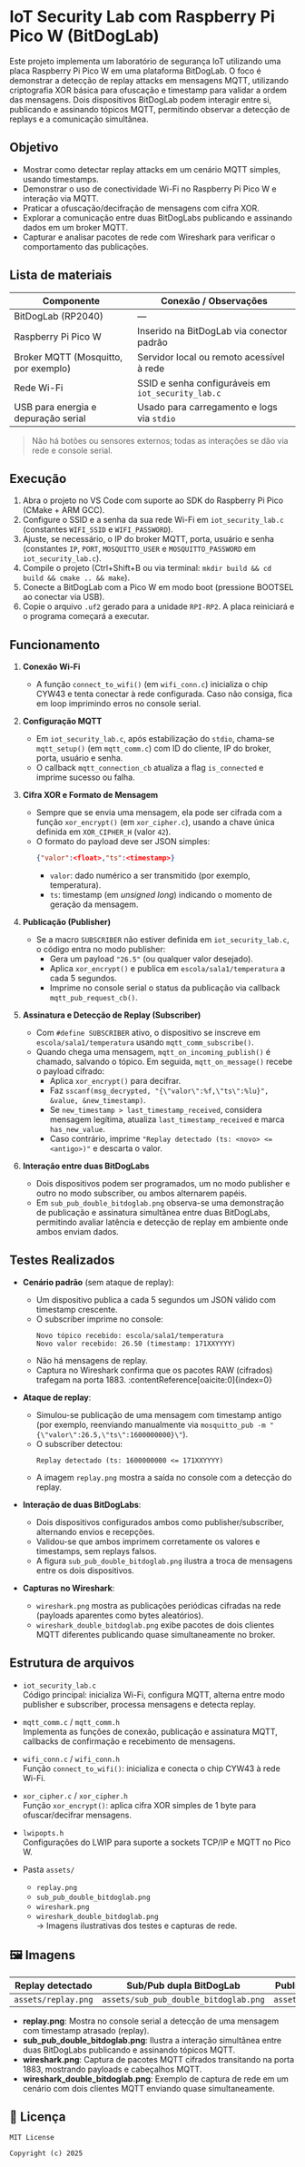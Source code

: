 # IoT Security Lab com Raspberry Pi Pico W (BitDogLab)

Este projeto implementa um laboratório de segurança IoT utilizando uma placa Raspberry Pi Pico W em uma plataforma BitDogLab. O foco é demonstrar a detecção de replay attacks em mensagens MQTT, utilizando criptografia XOR básica para ofuscação e timestamp para validar a ordem das mensagens. Dois dispositivos BitDogLab podem interagir entre si, publicando e assinando tópicos MQTT, permitindo observar a detecção de replays e a comunicação simultânea.

## Objetivo

- Mostrar como detectar replay attacks em um cenário MQTT simples, usando timestamps.
- Demonstrar o uso de conectividade Wi-Fi no Raspberry Pi Pico W e interação via MQTT.
- Praticar a ofuscação/decifração de mensagens com cifra XOR.
- Explorar a comunicação entre duas BitDogLabs publicando e assinando dados em um broker MQTT.
- Capturar e analisar pacotes de rede com Wireshark para verificar o comportamento das publicações.

## Lista de materiais

| Componente                           | Conexão / Observações                              |
| ------------------------------------ | -------------------------------------------------- |
| BitDogLab (RP2040)                   | —                                                  |
| Raspberry Pi Pico W                  | Inserido na BitDogLab via conector padrão          |
| Broker MQTT (Mosquitto, por exemplo) | Servidor local ou remoto acessível à rede          |
| Rede Wi-Fi                           | SSID e senha configuráveis em `iot_security_lab.c` |
| USB para energia e depuração serial  | Usado para carregamento e logs via `stdio`         |

> Não há botões ou sensores externos; todas as interações se dão via rede e console serial.

## Execução

1. Abra o projeto no VS Code com suporte ao SDK do Raspberry Pi Pico (CMake + ARM GCC).
2. Configure o SSID e a senha da sua rede Wi-Fi em `iot_security_lab.c` (constantes `WIFI_SSID` e `WIFI_PASSWORD`).
3. Ajuste, se necessário, o IP do broker MQTT, porta, usuário e senha (constantes `IP`, `PORT`, `MOSQUITTO_USER` e `MOSQUITTO_PASSWORD` em `iot_security_lab.c`).
4. Compile o projeto (Ctrl+Shift+B ou via terminal: `mkdir build && cd build && cmake .. && make`).
5. Conecte a BitDogLab com a Pico W em modo boot (pressione BOOTSEL ao conectar via USB).
6. Copie o arquivo `.uf2` gerado para a unidade `RPI-RP2`. A placa reiniciará e o programa começará a executar.

## Funcionamento

1. **Conexão Wi-Fi**

   - A função `connect_to_wifi()` (em `wifi_conn.c`) inicializa o chip CYW43 e tenta conectar à rede configurada. Caso não consiga, fica em loop imprimindo erros no console serial.

2. **Configuração MQTT**

   - Em `iot_security_lab.c`, após estabilização do `stdio`, chama-se `mqtt_setup()` (em `mqtt_comm.c`) com ID do cliente, IP do broker, porta, usuário e senha.
   - O callback `mqtt_connection_cb` atualiza a flag `is_connected` e imprime sucesso ou falha.

3. **Cifra XOR e Formato de Mensagem**

   - Sempre que se envia uma mensagem, ela pode ser cifrada com a função `xor_encrypt()` (em `xor_cipher.c`), usando a chave única definida em `XOR_CIPHER_H` (valor `42`).
   - O formato do payload deve ser JSON simples:
     ```json
     {"valor":<float>,"ts":<timestamp>}
     ```
     - `valor`: dado numérico a ser transmitido (por exemplo, temperatura).
     - `ts`: timestamp (em _unsigned long_) indicando o momento de geração da mensagem.

4. **Publicação (Publisher)**

   - Se a macro `SUBSCRIBER` não estiver definida em `iot_security_lab.c`, o código entra no modo publisher:
     - Gera um payload `"26.5"` (ou qualquer valor desejado).
     - Aplica `xor_encrypt()` e publica em `escola/sala1/temperatura` a cada 5 segundos.
     - Imprime no console serial o status da publicação via callback `mqtt_pub_request_cb()`.

5. **Assinatura e Detecção de Replay (Subscriber)**

   - Com `#define SUBSCRIBER` ativo, o dispositivo se inscreve em `escola/sala1/temperatura` usando `mqtt_comm_subscribe()`.
   - Quando chega uma mensagem, `mqtt_on_incoming_publish()` é chamado, salvando o tópico. Em seguida, `mqtt_on_message()` recebe o payload cifrado:
     - Aplica `xor_encrypt()` para decifrar.
     - Faz `sscanf(msg_decrypted, "{\"valor\":%f,\"ts\":%lu}", &value, &new_timestamp)`.
     - Se `new_timestamp > last_timestamp_received`, considera mensagem legítima, atualiza `last_timestamp_received` e marca `has_new_value`.
     - Caso contrário, imprime `"Replay detectado (ts: <novo> <= <antigo>)"` e descarta o valor.

6. **Interação entre duas BitDogLabs**
   - Dois dispositivos podem ser programados, um no modo publisher e outro no modo subscriber, ou ambos alternarem papéis.
   - Em `sub_pub_double_bitdoglab.png` observa-se uma demonstração de publicação e assinatura simultânea entre duas BitDogLabs, permitindo avaliar latência e detecção de replay em ambiente onde ambos enviam dados.

## Testes Realizados

- **Cenário padrão** (sem ataque de replay):

  - Um dispositivo publica a cada 5 segundos um JSON válido com timestamp crescente.
  - O subscriber imprime no console:
    ```
    Novo tópico recebido: escola/sala1/temperatura
    Novo valor recebido: 26.50 (timestamp: 171XXYYYY)
    ```
  - Não há mensagens de replay.
  - Captura no Wireshark confirma que os pacotes RAW (cifrados) trafegam na porta 1883. :contentReference[oaicite:0]{index=0}

- **Ataque de replay**:

  - Simulou-se publicação de uma mensagem com timestamp antigo (por exemplo, reenviando manualmente via `mosquitto_pub -m "{\"valor\":26.5,\"ts\":1600000000}\"`).
  - O subscriber detectou:
    ```
    Replay detectado (ts: 1600000000 <= 171XXYYYY)
    ```
  - A imagem `replay.png` mostra a saída no console com a detecção do replay.

- **Interação de duas BitDogLabs**:

  - Dois dispositivos configurados ambos como publisher/subscriber, alternando envios e recepções.
  - Validou-se que ambos imprimem corretamente os valores e timestamps, sem replays falsos.
  - A figura `sub_pub_double_bitdoglab.png` ilustra a troca de mensagens entre os dois dispositivos.

- **Capturas no Wireshark**:
  - `wireshark.png` mostra as publicações periódicas cifradas na rede (payloads aparentes como bytes aleatórios).
  - `wireshark_double_bitdoglab.png` exibe pacotes de dois clientes MQTT diferentes publicando quase simultaneamente no broker.

## Estrutura de arquivos

- `iot_security_lab.c`  
  Código principal: inicializa Wi-Fi, configura MQTT, alterna entre modo publisher e subscriber, processa mensagens e detecta replay.

- `mqtt_comm.c` / `mqtt_comm.h`  
  Implementa as funções de conexão, publicação e assinatura MQTT, callbacks de confirmação e recebimento de mensagens.

- `wifi_conn.c` / `wifi_conn.h`  
  Função `connect_to_wifi()`: inicializa e conecta o chip CYW43 à rede Wi-Fi.

- `xor_cipher.c` / `xor_cipher.h`  
  Função `xor_encrypt()`: aplica cifra XOR simples de 1 byte para ofuscar/decifrar mensagens.

- `lwipopts.h`  
  Configurações do LWIP para suporte a sockets TCP/IP e MQTT no Pico W.

- Pasta `assets/`
  - `replay.png`
  - `sub_pub_double_bitdoglab.png`
  - `wireshark.png`
  - `wireshark_double_bitdoglab.png`  
    → Imagens ilustrativas dos testes e capturas de rede.

## 🖼️ Imagens

| Replay detectado    | Sub/Pub dupla BitDogLab               | Publicações na rede    | Captura dupla no Wireshark              |
| ------------------- | ------------------------------------- | ---------------------- | --------------------------------------- |
| `assets/replay.png` | `assets/sub_pub_double_bitdoglab.png` | `assets/wireshark.png` | `assets/wireshark_double_bitdoglab.png` |

- **replay.png**: Mostra no console serial a detecção de uma mensagem com timestamp atrasado (replay).
- **sub_pub_double_bitdoglab.png**: Ilustra a interação simultânea entre duas BitDogLabs publicando e assinando tópicos MQTT.
- **wireshark.png**: Captura de pacotes MQTT cifrados transitando na porta 1883, mostrando payloads e cabeçalhos MQTT.
- **wireshark_double_bitdoglab.png**: Exemplo de captura de rede em um cenário com dois clientes MQTT enviando quase simultaneamente.

## 📜 Licença

```text
MIT License

Copyright (c) 2025
```
